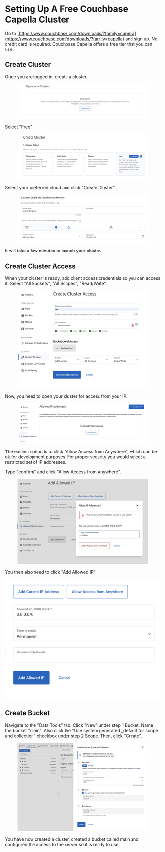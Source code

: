 # Setting Up A Free Couchbase Capella Cluster

Go to [https://www.couchbase.com/downloads/?family=capella](https://www.couchbase.com/downloads/?family=capella) and sign up. No credit card is required. Couchbase Capella offers a free tier that you can use.&#x20;

## Create Cluster

Once you are logged in, create a cluster.&#x20;

<figure><img src="../../.gitbook/assets/image (16).png" alt=""><figcaption></figcaption></figure>

Select "Free"&#x20;

<figure><img src="../../.gitbook/assets/image (17).png" alt=""><figcaption></figcaption></figure>

Select your preferred cloud and click "Create Cluster".

<figure><img src="../../.gitbook/assets/image (18).png" alt=""><figcaption></figcaption></figure>

It will take a few minutes to launch your cluster.&#x20;

## Create Cluster Access

When your cluster is ready, add client access credentials so you can access it. Select "All Buckets", "All Scopes", "Read/Write".&#x20;

<figure><img src="../../.gitbook/assets/image (20).png" alt=""><figcaption></figcaption></figure>

Now, you need to open your cluster for access from your IP.&#x20;

<figure><img src="../../.gitbook/assets/image (1) (1) (1) (1).png" alt=""><figcaption></figcaption></figure>

The easiest option is to click "Allow Access from Anywhere", which can be ok for development purposes. For proper security you would select a restricted set of IP addresses.&#x20;

Type "confirm" and click "Allow Access from Anywhere".&#x20;

<figure><img src="../../.gitbook/assets/image (1) (1) (1) (1) (1).png" alt=""><figcaption></figcaption></figure>

You then also need to click "Add Allowed IP".&#x20;



![](<../../.gitbook/assets/image (2) (1) (1) (1).png>)



## Create Bucket

Navigate to the "Data Tools" tab. Click "New" under step 1 Bucket. Name the bucket "main". Also click the "Use system generated \_default for scope and collection" checkbox under step 2 Scope. Then, click "Create".

<figure><img src="../../.gitbook/assets/image (4) (1) (1).png" alt=""><figcaption></figcaption></figure>

You have now created a cluster, created a bucket called main and configured the access to the server so it is ready to use.



